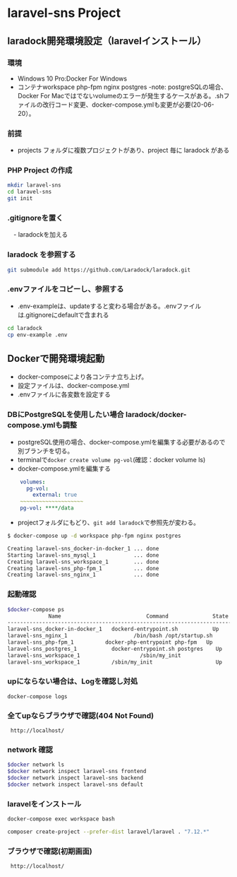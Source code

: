 # laravel-sns Project

## laradock開発環境設定（laravelインストール）

### 環境
 - Windows 10 Pro:Docker For Windows
 - コンテナworkspace php-fpm nginx postgres
   -note: postgreSQLの場合、Docker For Macではでないvolumeのエラーが発生するケースがある。.shファイルの改行コード変更、docker-compose.ymlも変更が必要(20-06-20）。

### 前提

- projects フォルダに複数プロジェクトがあり、project 毎に laradock がある

### PHP Project の作成

```sh
mkdir laravel-sns
cd laravel-sns
git init
```
### .gitignoreを置く
　- laradockを加える
### laradock を参照する

```sh
git submodule add https://github.com/Laradock/laradock.git
```

### .envファイルをコピーし、参照する
 
 - .env-exampleは、updateすると変わる場合がある。.envファイルは.gitignoreにdefaultで含まれる

```sh
cd laradock
cp env-example .env
```


## Dockerで開発環境起動
 - docker-composeにより各コンテナ立ち上げ。
 - 設定ファイルは、docker-compose.yml
 - .envファイルに各変数を設定する

### DBにPostgreSQLを使用したい場合 laradock/docker-compose.ymlも調整

 - postgreSQL使用の場合、docker-compose.ymlを編集する必要があるので別ブランチを切る。
 - terminalで`docker create volume pg-vol`(確認：docker volume ls)
 - docker-compose.ymlを編集する

```yml
    volumes:
      pg-vol: 
        external: true
    ~~~~~~~~~~~~~~~~~~~~
    pg-vol: ****/data
```  
  - projectフォルダにもどり、`git add laradock`で参照先が変わる。
 
```bash
$ docker-compose up -d workspace php-fpm nginx postgres
```
```bash
Creating laravel-sns_docker-in-docker_1 ... done
Starting laravel-sns_mysql_1            ... done
Creating laravel-sns_workspace_1        ... done
Creating laravel-sns_php-fpm_1          ... done
Creating laravel-sns_nginx_1            ... done
```

### 起動確認

```bash
$docker-compose ps
             Name                           Command              State                                   Ports
----------------------------------------------------------------------------------------------------------------------------------------------
laravel-sns_docker-in-docker_1   dockerd-entrypoint.sh           Up      2375/tcp, 2376/tcp                                                   
laravel-sns_nginx_1                     /bin/bash /opt/startup.sh       Up      0.0.0.0:443->443/tcp, 0.0.0.0:80->80/tcp, 0.0.0.0:81->81/tcp         
laravel-sns_php-fpm_1          docker-php-entrypoint php-fpm   Up      9000/tcp                                                             
laravel-sns_postgres_1           docker-entrypoint.sh postgres    Up      0.0.0.0:5432->5432/tcp                                         
laravel-sns_workspace_1                   /sbin/my_init                   Up      0.0.0.0:2222->22/tcp, 0.0.0.0:3000->3000/tcp, 0.0.0.0:3001->3001/tcp,
laravel-sns_workspace_1          /sbin/my_init                    Up      0.0.0.0:2222->22/tcp, 0.0.0.0:3000->3000/tcp, 0.0.0.0:3001->3001/tcp, 0.0.0.0:4200->4200/tcp, 0.0.0.0:8001->8000/tcp,
```
### upにならない場合は、Logを確認し対処
```
docker-compose logs
```

### 全てupならブラウザで確認(404 Not Found)

` http://localhost/`

### network 確認

```bash
$docker network ls
$docker network inspect laravel-sns frontend
$docker network inspect laravel-sns backend
$docker network inspect laravel-sns default
```
### laravelをインストール
```sh
docker-compose exec workspace bash
```
```sh
composer create-project --prefer-dist laravel/laravel . "7.12.*"
```
### ブラウザで確認(初期画面)

` http://localhost/`


　



